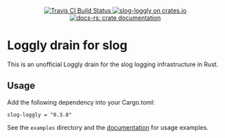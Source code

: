 <p align="center">
  <a href="https://travis-ci.org/angelcam/rust-slog-loggly">
      <img src="https://img.shields.io/travis/angelcam/rust-slog-loggly/master.svg" alt="Travis CI Build Status">
  </a>

  <a href="https://crates.io/crates/slog-loggly">
      <img src="https://img.shields.io/crates/d/slog-loggly.svg" alt="slog-loggly on crates.io">
  </a>

  <a href="https://docs.rs/slog-loggly/">
      <img src="https://docs.rs/slog-loggly/badge.svg" alt="docs-rs: crate documentation">
  </a>
</p>

# Loggly drain for slog

This is an unofficial Loggly drain for the slog logging infrastructure in Rust.

## Usage

Add the following dependency into your Cargo.toml:

```
slog-loggly = "0.3.0"
```

See the `examples` directory and the [documentation](https://docs.rs/slog-loggly/) for usage examples.
